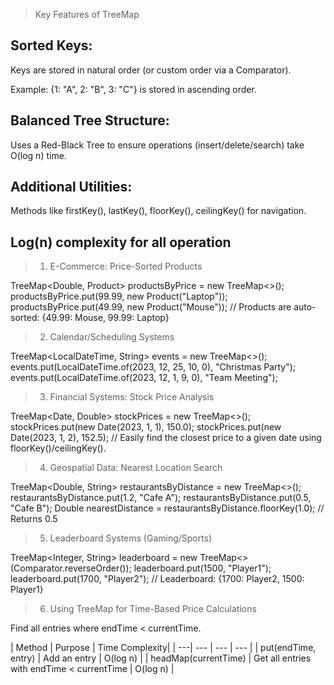 >Key Features of TreeMap

## Sorted Keys:

Keys are stored in natural order (or custom order via a Comparator).

Example: {1: "A", 2: "B", 3: "C"} is stored in ascending order.

## Balanced Tree Structure:

Uses a Red-Black Tree to ensure operations (insert/delete/search) take O(log n) time.

## Additional Utilities:

Methods like firstKey(), lastKey(), floorKey(), ceilingKey() for navigation.

## Log(n) complexity for all operation 

>1. E-Commerce: Price-Sorted Products


TreeMap<Double, Product> productsByPrice = new TreeMap<>();
productsByPrice.put(99.99, new Product("Laptop"));
productsByPrice.put(49.99, new Product("Mouse"));
// Products are auto-sorted: {49.99: Mouse, 99.99: Laptop}



>2. Calendar/Scheduling Systems

TreeMap<LocalDateTime, String> events = new TreeMap<>();
events.put(LocalDateTime.of(2023, 12, 25, 10, 0), "Christmas Party");
events.put(LocalDateTime.of(2023, 12, 1, 9, 0), "Team Meeting");


>3. Financial Systems: Stock Price Analysis

TreeMap<Date, Double> stockPrices = new TreeMap<>();
stockPrices.put(new Date(2023, 1, 1), 150.0);
stockPrices.put(new Date(2023, 1, 2), 152.5);
// Easily find the closest price to a given date using floorKey()/ceilingKey().



>4. Geospatial Data: Nearest Location Search

TreeMap<Double, String> restaurantsByDistance = new TreeMap<>();
restaurantsByDistance.put(1.2, "Cafe A");
restaurantsByDistance.put(0.5, "Cafe B");
Double nearestDistance = restaurantsByDistance.floorKey(1.0); // Returns 0.5


>5. Leaderboard Systems (Gaming/Sports)

TreeMap<Integer, String> leaderboard = new TreeMap<>(Comparator.reverseOrder());
leaderboard.put(1500, "Player1");
leaderboard.put(1700, "Player2");
// Leaderboard: {1700: Player2, 1500: Player1}

>6. Using TreeMap for Time-Based Price Calculations

Find all entries where endTime < currentTime.

| Method | Purpose | Time Complexity|
| ---| --- | --- | --- |
| put(endTime, entry) |	Add an entry |	O(log n) |
| headMap(currentTime)	| Get all entries with endTime < currentTime |	O(log n) |


